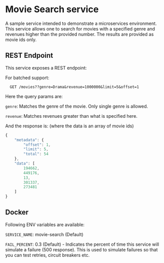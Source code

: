 # Movie Search service

A sample service intended to demonstrate a microservices environment. This service allows one to search for movies with a specified genre and revenues higher than the provided number. The results are provided as movie ids only.

## REST Endpoint
This service exposes a REST endpoint:

For batched support:

``` 
  GET /movies??genre=Drama&revenue=1000000&limit=5&offset=1
```

Here the query params are:

`genre`: Matches the genre of the movie. Only single genre is allowed.

`revenue`: Matches revenues greater than what is specified here.

And the response is: (where the data is an array of movie ids)

``` javascript
{
    "metadata": {
        "offset": 1,
        "limit": 5,
        "total": 54
    },
    "data": [
        194662,
        449176,
        13,
        301337,
        273481
    ]
}
```

## Docker
Following ENV variables are available:

`SERVICE_NAME`: movie-search (Default)

`FAIL_PERCENT`: 0.3 (Default) - Indicates the percent of time this service will simulate a failure (500 response). This is used to simulate failures so that you can test retries, circuit breakers etc.

